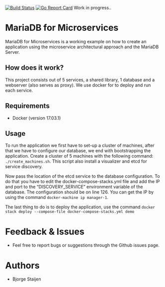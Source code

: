 [![Build Status](https://travis-ci.org/bstaijen/mariadb-for-microservices.svg?branch=master)](https://travis-ci.org/bstaijen/mariadb-for-microservices) [![Go Report Card](https://goreportcard.com/badge/github.com/bstaijen/mariadb-for-microservices)](https://goreportcard.com/report/github.com/bstaijen/mariadb-for-microservices)
Work in progress..

# MariaDB for Microservices
MariaDB for Microservices is a working example on how to create an application using the microservice architectural approach and the MariaDB Server.

## How does it work?
This project consists out of 5 services, a shared library, 1 database and a webserver (also serves as proxy). We use docker for to deploy and run each service. 

## Requirements
- Docker (version 17.03.1)

## Usage
To run the application we first have to set-up a cluster of machines, after that we have to configure our database, we end with bootstrapping the application.
Create a cluster of 5 machines with the following command: `./create_machines.sh`. This script also install a visualizer and etcd for service discovery.

Now pass the location of the etcd service to the database configuration. To do that you have to edit the docker-compose-stacks.yml file and add the IP and port to the “DISCOVERY_SERVICE” environment variable of the database. The configuration should be on line 126. You can get the IP by using the command `docker-machine ip manager-1`.

The last thing to do is to deploy the application, use the command `docker stack deploy --compose-file docker-compose-stacks.yml demo`

# Feedback & Issues
- Feel free to report bugs or suggestions through the Github issues page.

# Authors
- Bjorge Staijen